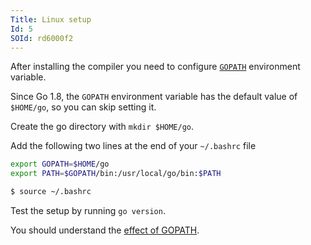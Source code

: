```yaml
---
Title: Linux setup
Id: 5
SOId: rd6000f2
---
```

After installing the compiler you need to configure [`GOPATH`](10) environment variable.

Since Go 1.8, the `GOPATH` environment variable has the default value of `$HOME/go`, so you can skip setting it.

Create the go directory with `mkdir $HOME/go`.

Add the following two lines at the end of your `~/.bashrc` file

```sh
export GOPATH=$HOME/go
export PATH=$GOPATH/bin:/usr/local/go/bin:$PATH
```

```sh
$ source ~/.bashrc
```

Test the setup by running `go version`.

You should understand the [effect of GOPATH](10).
